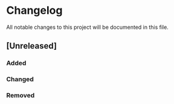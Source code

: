 # Changelog

All notable changes to this project will be documented in this file.

## [Unreleased]

### Added

### Changed

### Removed
